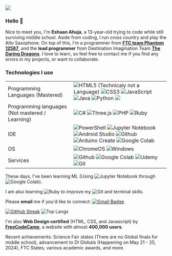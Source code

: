 ![](http://github-profile-summary-cards.vercel.app/api/cards/profile-details?username=ahujaesh&theme=transparent)


### Hello 👋
Nice to meet you, I'm **Eshaan Ahuja**, a 13-year-old trying to code while still surviving middle school. Aside from coding, I run cross country and play the Alto Saxophone. On top of this, I'm a programmer from [**FTC team Phantom 12587**](https://phantom12857.com), and the **lead programmer** from Destination Imagination Team [**The Daring Dragons**](https://ahujaesh.github.io). I love to learn, so feel free to contact me if you find any errors in my projects, or want to collaborate.
 
### Technologies I use
|||
| ------------- | ------------- |
| Programming Languages (Mastered) |  ![HTML5](https://img.shields.io/badge/html5-%23E34F26.svg?style=plastic&logo=html5&logoColor=white) (Technicaly not a Language) ![CSS3](https://img.shields.io/badge/css3-%231572B6.svg?style=plastic&logo=css3&logoColor=white) ![JavaScript](https://img.shields.io/badge/javascript-%23323330.svg?style=plastic&logo=javascript&logoColor=%23F7DF1E) ![Java](https://img.shields.io/badge/java-%23ED8B00.svg?style=plastic&logo=openjdk&logoColor=white) ![Python](https://img.shields.io/badge/python-3670A0?style=plastic&logo=python&logoColor=ffdd54) <img src="https://img.shields.io/badge/-.INO_(Arduino%20code)-blue.svg?style=plastic&logo=arduino">|
| Programming languages (Not mastered / Learning) |![C#](https://img.shields.io/badge/c%23-%23239120.svg?style=plastic&logo=csharp&logoColor=white) ![Three.js](https://img.shields.io/badge/Three.js-000000?logo=Three.js&logoColor=white&style=plastic) ![PHP](https://img.shields.io/badge/php-%23777BB4.svg?style=plastic&logo=php&logoColor=white) ![Ruby](https://img.shields.io/badge/Ruby-%23CC342D.svg?style=plastic&logo=ruby&logoColor=white)|
| IDE | ![PowerShell](https://img.shields.io/badge/PowerShell-%235391FE.svg?style=plastic&logo=powershell&logoColor=white) ![Jupyter Notebook](https://img.shields.io/badge/Jupyter_Notebook-%23FA0F00.svg?style=plastic&logo=jupyter&logoColor=white) ![Android Studio](https://img.shields.io/badge/Android%20Studio-3DDC84?logo=androidstudio&logoColor=white&style=plastic) ![Github](https://img.shields.io/badge/GitHub-black?logo=github&logoColor=white&style=plastic) ![Arduino Create](https://img.shields.io/badge/Arduino%20Create-00979c?logo=arduino&logoColor=white&style=plastic) ![Google Colab](https://img.shields.io/badge/Google_Colab-orange?style=plastic&logo=google&logoColor=white)|
| OS | ![ChromeOS](https://img.shields.io/badge/ChromeOS-black?logo=google&logoColor=white&style=plastic) ![Windows](https://img.shields.io/badge/Windows-black?logo=windows&style=plastic)|
| Services | ![Github](https://img.shields.io/badge/GitHub-black?logo=github&logoColor=white&style=plastic) ![Google Colab](https://img.shields.io/badge/Google_Colab-orange?style=plastic&logo=google&logoColor=white) 	![Udemy](https://img.shields.io/badge/Udemy-A435F0?style=plastic&logo=Udemy&logoColor=white) ![Git](https://img.shields.io/badge/Git-E44C30?style=plastic&logo=git&logoColor=white)|



These days, I've been learning ML (Using ![Jupyter Notebook](https://img.shields.io/badge/Jupyter_Notebook-%23FA0F00.svg?style=plastic&logo=jupyter&logoColor=white) through ![Google Colab](https://img.shields.io/badge/Google_Colab-orange?style=plastic&logo=google&logoColor=white)).

I am also learning ![Ruby](https://img.shields.io/badge/Ruby-%23CC342D.svg?style=plastic&logo=ruby&logoColor=white) to improve my ![Git](https://img.shields.io/badge/Git-E44C30?style=plastic&logo=git&logoColor=white) and terminal skills.

 Please **email** me if you'd like to connect: [![Gmail Badge](https://img.shields.io/badge/-Gmail-c14438?style=flat-square&logo=Gmail&logoColor=white&link=mailto:ahuja.eshaan0@gmail.com&style=plastic)](mailto:ahuja.eshaan0@gmail.com).
 
[![GitHub Streak](https://streak-stats.demolab.com?user=ahujaesh&mode=weekly&card_width=150&hide_total_contributions=true&hide_longest_streak=true&theme=transparent)](https://git.io/streak-stats)
![Top Langs](https://github-readme-stats.vercel.app/api/top-langs/?username=ahujaesh&layout=compact&theme=transparent&langs_count=7&hide=nix)

   I'm also **Web Design certified** (HTML, CSS, and Javascript) by [**FreeCodeCamp**](https://www.freecodecamp.org/), a website with almost **400,000 users**.

 Recent achievements: Science Fair states (There are no Global finals for middle school), advancement to DI Globals (Happening on May 21 - 25, 2024), FTC States, various academic awards, and more.
